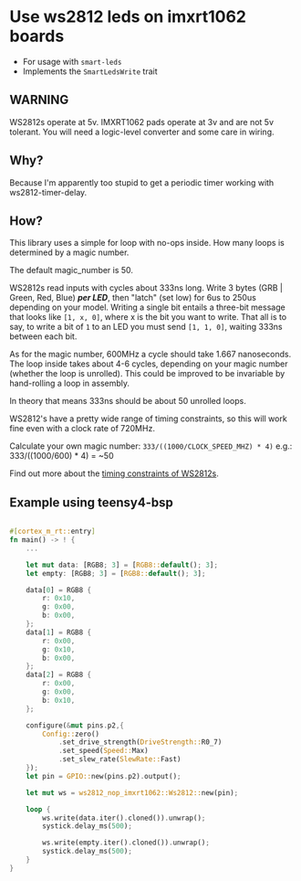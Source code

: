 # Use ws2812 leds on imxrt1062 boards

- For usage with `smart-leds`
- Implements the `SmartLedsWrite` trait

## WARNING
WS2812s operate at 5v.
IMXRT1062 pads operate at 3v and are not 5v tolerant.
You will need a logic-level converter and some care in wiring.


## Why?

Because I'm apparently too stupid to get a periodic timer working with ws2812-timer-delay.

## How?

This library uses a simple for loop with no-ops inside.
How many loops is determined by a magic number.

The default magic_number is 50.

WS2812s read inputs with cycles about 333ns long.
Write 3 bytes (GRB | Green, Red, Blue) _**per LED**_, then "latch" (set low) for 6us to 250us depending on your model.
Writing a single bit entails a three-bit message that looks like `[1, x, 0]`, where x is the bit you want to write.
That all is to say, to write a bit of `1` to an LED you must send `[1, 1, 0]`, waiting 333ns between each bit.


As for the magic number, 600MHz a cycle should take 1.667 nanoseconds.
The loop inside takes about 4-6 cycles, depending on your magic number (whether the loop is unrolled).
This could be improved to be invariable by hand-rolling a loop in assembly.

In theory that means 333ns should be about 50 unrolled loops.

WS2812's have a pretty wide range of timing constraints,
so this will work fine even with a clock rate of 720MHz.

Calculate your own magic number: `333/((1000/CLOCK_SPEED_MHZ) * 4)`
e.g.: 333/((1000/600) * 4) = ~50

Find out more about the [timing constraints of WS2812s](https://wp.josh.com/2014/05/13/ws2812-neopixels-are-not-so-finicky-once-you-get-to-know-them/).

## Example using teensy4-bsp

```rust

#[cortex_m_rt::entry]
fn main() -> ! {
    ...

    let mut data: [RGB8; 3] = [RGB8::default(); 3];
    let empty: [RGB8; 3] = [RGB8::default(); 3];

    data[0] = RGB8 {
        r: 0x10,
        g: 0x00,
        b: 0x00,
    };
    data[1] = RGB8 {
        r: 0x00,
        g: 0x10,
        b: 0x00,
    };
    data[2] = RGB8 {
        r: 0x00,
        g: 0x00,
        b: 0x10,
    };

    configure(&mut pins.p2,{
        Config::zero()
            .set_drive_strength(DriveStrength::R0_7)
            .set_speed(Speed::Max)
            .set_slew_rate(SlewRate::Fast)
    });
    let pin = GPIO::new(pins.p2).output();

    let mut ws = ws2812_nop_imxrt1062::Ws2812::new(pin);

    loop {
        ws.write(data.iter().cloned()).unwrap();
        systick.delay_ms(500);

        ws.write(empty.iter().cloned()).unwrap();
        systick.delay_ms(500);
    }
}
```
